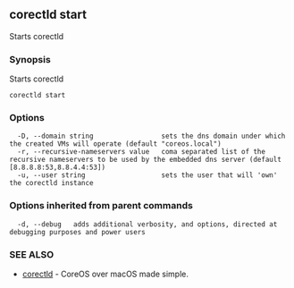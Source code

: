 ## corectld start

Starts corectld

### Synopsis


Starts corectld

```
corectld start
```

### Options

```
  -D, --domain string                 sets the dns domain under which the created VMs will operate (default "coreos.local")
  -r, --recursive-nameservers value   coma separated list of the recursive nameservers to be used by the embedded dns server (default [8.8.8.8:53,8.8.4.4:53])
  -u, --user string                   sets the user that will 'own' the corectld instance
```

### Options inherited from parent commands

```
  -d, --debug   adds additional verbosity, and options, directed at debugging purposes and power users
```

### SEE ALSO
* [corectld](corectld.md)	 - CoreOS over macOS made simple.

